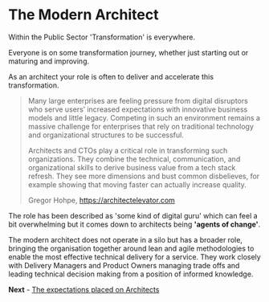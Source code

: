 
# The Modern Architect

Within the Public Sector 'Transformation' is everywhere.

Everyone is on some transformation journey, whether just starting out or maturing and improving.

As an architect your role is often to deliver and accelerate this transformation.

> Many large enterprises are feeling pressure from digital disruptors
> who serve users’ increased expectations with innovative business
> models and little legacy. Competing in such an environment remains a
> massive challenge for enterprises that rely on traditional technology
> and organizational structures to be successful.
>
> Architects and CTOs play a critical role in transforming such
> organizations. They combine the technical, communication, and
> organizational skills to derive business value from a tech stack
> refresh. They see more dimensions and bust common disbelieves,
>  for example showing that moving faster can actually increase quality.
>
> Gregor Hohpe, https://architectelevator.com

The role has been described as 'some kind of digital guru' which can feel a bit overwhelming but it comes down to architects being **'agents of change'**.

The modern architect does not operate in a silo but has a broader role, bringing the organisation together around lean and agile methodologies to enable the most effective technical delivery for a service. They work closely with Delivery Managers and Product Owners managing trade offs and leading technical decision making from a position of informed knowledge.

**Next** - [The expectations placed on Architects](./expectations_of_an_architect.md)
